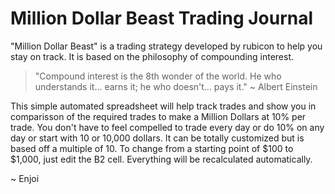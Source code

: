 <h1>Million Dollar Beast Trading Journal</h1>

"Million Dollar Beast" is a trading strategy developed by rubicon to help you stay on track. It is based on the philosophy of compounding interest. 

<blockquote>"Compound interest is the 8th wonder of the world. He who understands it... earns it; he who doesn't... pays it." ~ Albert Einstein</blockquote>

This simple automated spreadsheet will help track trades and show you in comparisson of the required trades to make a Million Dollars at 10% per trade. You don't have to feel compelled to trade every day or do 10% on any day or start with 10 or 10,000 dollars. It can be totally customized but is based off a multiple of 10. To change from a starting point of $100 to $1,000, just edit the B2 cell. Everything will be recalculated automatically.

~ Enjoi

